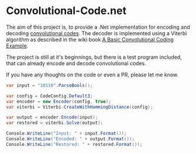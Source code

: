 # Convolutional-Code.net

The aim of this project is, to provide a .Net implementation for encoding and decoding [convolutional codes](https://en.wikipedia.org/wiki/Convolutional_code). The decoder is implemented using a Viterbi algorithm as described in the wiki book [A Basic Convolutional Coding Example](https://en.wikibooks.org/wiki/A_Basic_Convolutional_Coding_Example).

The project is still at it's beginnings, but there is a test program included, that can already encode and decode convolutional codes.

If you have any thoughts on the code or even a PR, please let me know.

```csharp
var input = "10110".ParseBools();

var config = CodeConfig.Default3;
var encoder = new Encoder(config, true);
var viterbi = Viterbi.CreateWithHammingDistance(config);

var output = encoder.Encode(input);
var restored = viterbi.Solve(output);

Console.WriteLine("Input: " + input.Format());
Console.WriteLine("Encoded: " + output.Format());
Console.WriteLine("Restored: " + restored.Format());
```